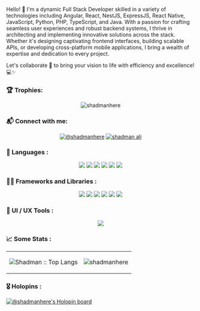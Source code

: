 Hello! 👋 I'm a dynamic Full Stack Developer skilled in a variety of technologies including Angular, React, NestJS, ExpressJS, React Native, JavaScript, Python, PHP, TypeScript, and Java. With a passion for crafting seamless user experiences and robust backend systems, I thrive in architecting and implementing innovative solutions across the stack. Whether it's designing captivating frontend interfaces, building scalable APIs, or developing cross-platform mobile applications, I bring a wealth of expertise and dedication to every project.

Let's collaborate 🤝 to bring your vision to life with efficiency and excellence! 💻✨

<h3 align="left">🏆 Trophies:</h3>
<p align="center"><img src="https://github-profile-trophy.vercel.app/?username=shadmanhere" alt="shadmanhere" /></p>
<h3 align="left">📬 Connect with me:</h3>
<p align="center">
<a href="https://twitter.com/@shadmanhere" target="blank"><img src="https://img.shields.io/badge/(formerly Twitter)-000000?style=for-the-badge&logo=x&logoColor=white" alt="@shadmanhere" /></a>
<a href="https://www.linkedin.com/in/shadmanhere/" target="blank"><img src="https://img.shields.io/badge/LinkedIn-0077B5?style=for-the-badge&logo=linkedin&logoColor=white" alt="shadman ali" /></a>
</p>

<h3 align="left">📜 Languages :</h3>
<p align="center">
  <img src="https://img.shields.io/badge/TypeScript-3178C6?logo=typescript&logoColor=white&style=for-the-badge" />
  <img src="https://img.shields.io/badge/JavaScript-F7DF1E?logo=javascript&logoColor=black&style=for-the-badge" />
  <img src="https://img.shields.io/badge/Java-ED8B00?logo=openjdk&logoColor=white&style=for-the-badge" />
  <img src="https://img.shields.io/badge/python-3670A0?style=for-the-badge&logo=python&logoColor=ffdd54" />
  <img src="https://img.shields.io/badge/PHP-7A86B8?logo=php&logoColor=black&style=for-the-badge" />
  <img src="https://img.shields.io/badge/Sass/Scss-CC6699?style=for-the-badge&logo=sass&logoColor=white" />
</p>

<h3 align="left">🧑‍💻 Frameworks and Libraries :</h3>
<p align="center">
<img src="https://img.shields.io/badge/NestJS-E0234E.svg?style=for-the-badge&logo=NestJS&logoColor=white" />
<img src="https://img.shields.io/badge/next.js-000000?logo=nextdotjs&logoColor=white&style=for-the-badge" />
<img src="https://img.shields.io/badge/React-61DAFB?logo=react&logoColor=black&style=for-the-badge" />
<img src="https://img.shields.io/badge/Angular-DD0031?style=for-the-badge&logo=angular&logoColor=white" />
<img src="https://img.shields.io/badge/Express-EEEEEE?logo=express&logoColor=black&style=for-the-badge" />
<img src="https://img.shields.io/badge/React Native-61DAFB?logo=react&logoColor=black&style=for-the-badge" />
</p>

<h3 align="left">🎨 UI / UX Tools :</h3>
<p align="center">
<img src="https://img.shields.io/badge/Figma-F24E1E.svg?style=for-the-badge&logo=Figma&logoColor=white" />
</p>

<h3 align="left">📈 Some Stats :</h3>
<table>
  <tr>
    <td><p align="center"><img src="https://github-readme-stats.vercel.app/api/top-langs/?username=shadmanhere&langs_count=20&layout=compact" alt="Shadman :: Top Langs" /></p></td>
    <td><p align="center"><img align="center" src="https://github-readme-streak-stats.herokuapp.com/?user=shadmanhere&" alt="shadmanhere" /></p></td>
  </tr>
 </table>

<h3 align="left">🎖️ Holopins :</h3>

[![@shadmanhere's Holopin board](https://holopin.me/shadmanhere)](https://holopin.io/@shadmanhere) 
